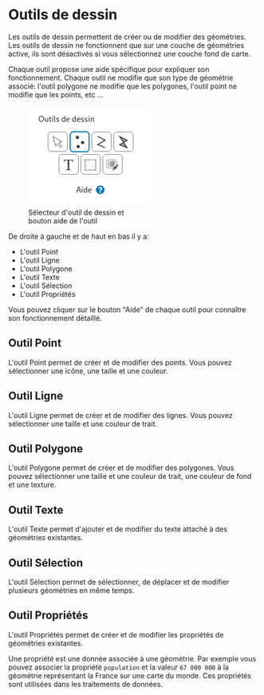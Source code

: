 <a name="drawing-tools"></a>

# Outils de dessin

Les outils de dessin permettent de créer ou de modifier des géométries. Les outils de dessin ne fonctionnent
que sur une couche de géométries active, ils sont désactivés si vous sélectionnez une couche fond de carte.

Chaque outil propose une aide spécifique pour expliquer son fonctionnement. Chaque outil ne modifie que son type de géométrie associé: l'outil
polygone ne modifie que les polygones, l'outil point ne modifie que les points, etc ...

<figure>
    <img src="../assets/drawing-tool-help.png" alt="Sélecteur d'outil de dessin et bouton aide de l'outil"/>
    <figcaption>Sélecteur d'outil de dessin et <br/>bouton aide de l'outil</figcaption>
</figure>

De droite à gauche et de haut en bas il y a:

- L'outil Point
- L'outil Ligne
- L'outil Polygone
- L'outil Texte
- L'outil Sélection
- L'outil Propriétés

Vous pouvez cliquer sur le bouton "Aide" de chaque outil pour connaître son fonctionnement détaillé.

## Outil Point

L'outil Point permet de créer et de modifier des points. Vous pouvez sélectionner une icône, une taille et une couleur.

## Outil Ligne

L'outil Ligne permet de créer et de modifier des lignes. Vous pouvez sélectionner une taille et une couleur de trait.

## Outil Polygone

L'outil Polygone permet de créer et de modifier des polygones. Vous pouvez sélectionner une taille et une couleur de trait, une couleur de fond et une texture.

## Outil Texte

L'outil Texte permet d'ajouter et de modifier du texte attaché à des géométries existantes.

## Outil Sélection

L'outil Sélection permet de sélectionner, de déplacer et de modifier plusieurs géométries
en même temps.

## Outil Propriétés

L'outil Propriétés permet de créer et de modifier les propriétés de géométries existantes.

Une propriété est une donnée associée à une géométrie. Par exemple vous pouvez associer la propriété `population` et
la valeur `67 000 000` à la géométrie représentant la France sur une carte du monde. Ces propriétés sont utilisées
dans les traitements de données.
